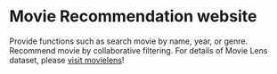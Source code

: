 # Movie Recommendation website

Provide functions such as search movie by name, year, or genre.
Recommend movie by collaborative filtering.
For details of Movie Lens dataset, please [visit movielens](http://grouplens.org/datasets/movielens)!

 